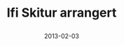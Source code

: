 ---
title: |
  Ifi Skitur arrangert
tags: cyb, minor
year: 2013
date: 2013-02-03
sources:
  - https://www.facebook.com/events/479743768724856/ Ifi skitur Hemsedal 2013 - Facebook
view: none
---